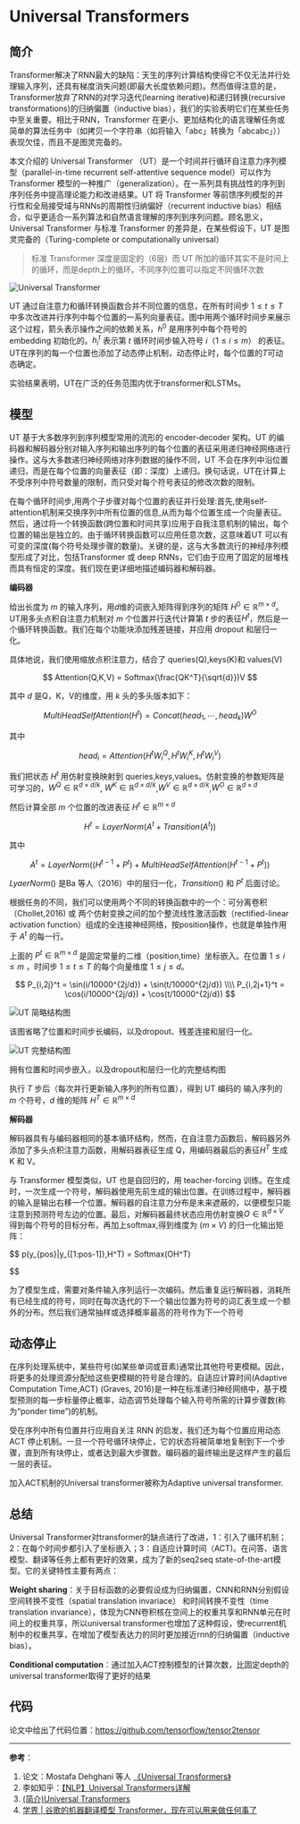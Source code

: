 # Universal Transformers

## 简介
Transformer解决了RNN最大的缺陷：天生的序列计算结构使得它不仅无法并行处理输入序列，还具有梯度消失问题(即最大长度依赖问题)。然而值得注意的是，Transformer放弃了RNN的对学习迭代(learning iterative)和递归转换(recursive transformations)的归纳偏置（inductive bias），我们的实验表明它们在某些任务中至关重要。相比于RNN，Transformer 在更小、更加结构化的语言理解任务或简单的算法任务中（如拷贝一个字符串（如将输入「abc」转换为「abcabc」））表现欠佳，而且不是图灵完备的。

本文介绍的 Universal Transformer （UT）是一个时间并行循环自注意力序列模型（parallel-in-time recurrent self-attentive sequence model）可以作为 Transformer 模型的一种推广（generalization）。在一系列具有挑战性的序列到序列任务中提高理论能力和改进结果。UT 将 Transformer 等前馈序列模型的并行性和全局接受域与RNNs的周期性归纳偏好（recurrent inductive bias）相结合，似乎更适合一系列算法和自然语言理解的序列到序列问题。顾名思义，Universal Transformer 与标准 Transformer 的差异是，在某些假设下，UT 是图灵完备的（Turing-complete or computationally universal）


> 标准 Transformer 深度是固定的（6层）而 UT 所加的循环其实不是时间上的循环，而是depth上的循环。不同序列位置可以指定不同循环次数

![Universal Transformer](/assets/images/universal-transformer/ut_times.png)

UT 通过自注意力和循环转换函数合并不同位置的信息，在所有时间步 $1 \le t \le T$ 中多次改进并行序列中每个位置的一系列向量表征。图中用两个循环时间步来展示这个过程，箭头表示操作之间的依赖关系，$h^0$ 是用序列中每个符号的 embedding 初始化的。$h_i^t$ 表示第 $t$ 循环时间步输入符号 $i（1\le i \le m）$ 的表征。UT在序列的每一个位置也添加了动态停止机制，动态停止时，每个位置的$T$可动态确定。

实验结果表明，UT在广泛的任务范围内优于transformer和LSTMs。

## 模型

UT 基于大多数序列到序列模型常用的流形的 encoder-decoder 架构。UT 的编码器和解码器分别对输入序列和输出序列的每个位置的表征采用递归神经网络进行操作。这与大多数递归神经网络对序列数据的操作不同，UT 不会在序列中沿位置递归，而是在每个位置的向量表征（即：深度）上递归。换句话说，UT在计算上不受序列中符号数量的限制，而只受对每个符号表征的修改次数的限制。

在每个循环时间步,用两个子步骤对每个位置的表征并行处理:首先,使用self-attention机制来交换序列中所有位置的信息,从而为每个位置生成一个向量表征。然后，通过将一个转换函数(跨位置和时间共享)应用于自我注意机制的输出，每个位置的输出是独立的。由于循环转换函数可以应用任意次数，这意味着UT 可以有可变的深度(每个符号处理步骤的数量)。关键的是，这与大多数流行的神经序列模型形成了对比，包括Transformer 或 deep RNNs，它们由于应用了固定的层堆栈而具有恒定的深度。我们现在更详细地描述编码器和解码器。

**编码器**

给出长度为 $m$ 的输入序列，用$d$维的词嵌入矩阵得到序列的矩阵 $H^0 \in \mathbb{R}^{m\times d}$。UT用多头点积自注意力机制对 $m$ 个位置并行迭代计算第 $t$ 步的表征$H^t$，然后是一个循环转换函数。我们在每个功能块添加残差链接，并应用 dropout 和层归一化。

具体地说，我们使用缩放点积注意力，结合了 queries(Q),keys(K)和 values(V)

$$
Attention(Q,K,V) = Softmax(\frac{QK^T}{\sqrt{d}})V
$$

其中 $d$ 是Q，K，V的维度，用 $k$ 头的多头版本如下：

$$
MultiHeadSelfAttention(H^t) = Concat(head_1,\cdots,head_k)W^O
$$

其中

$$
head_i=Attention(H^tW_i^Q,H^tW_i^K,H^tW_i^V)
$$

我们把状态 $H^t$ 用仿射变换映射到 queries,keys,values。仿射变换的参数矩阵是可学习的，$W^Q \in \mathbb{R}^{d\times d/k}$,
$W^K \in \mathbb{R}^{d\times d/k}$,$W^V \in \mathbb{R}^{d\times d/k}$,$W^O \in \mathbb{R}^{d\times d}$

然后计算全部 $m$ 个位置的改进表征 $H^t \in \mathbb{R}^{m\times d}$

$$
H^t = LayerNorm(A^t + Transition(A^t))
$$

其中 

$$
A^t = LayerNorm((H^{t-1}+P^t)+MultiHeadSelfAttention(H^{t-1}+P^t))
$$

$LyaerNorm()$ 是Ba 等人（2016）中的层归一化，$Transition()$ 和 $P^t$ 后面讨论。

根据任务的不同，我们可以使用两个不同的转换函数中的一个：可分离卷积（Chollet,2016) 或 两个仿射变换之间的加个整流线性激活函数（rectified-linear activation function）组成的全连接神经网络，按position操作，也就是单独作用于 $A^t$ 的每一行。

上面的 $P^t \in \mathbb{R}^{m\times d}$ 是固定常量的二维（position,time）坐标嵌入。在位置 $1\le i \le m$ ，时间步 $1\le t \le T$ 的每个向量维度 $1\le j \le d$。

$$
P_{i,2j}^t = \sin(i/10000^{2j/d}) + \sin(t/10000^{2j/d}) \\\\
P_{i,2j+1}^t = \cos(i/10000^{2j/d}) + \cos(t/10000^{2j/d}) 
$$


![UT 简略结构图](/assets/images/universal-transformer/ut.png)

该图省略了位置和时间步长编码，以及dropout、残差连接和层归一化。


![UT 完整结构图](/assets/images/universal-transformer/ut_完整.png)

拥有位置和时间步嵌入，以及dropout和层归一化的完整结构图


执行 $T$ 步后（每次并行更新输入序列的所有位置），得到 UT 编码的 输入序列的 $m$ 个符号，$d$ 维的矩阵 $H^T \in \mathbb{R}^{m\times d}$


**解码器**

解码器具有与编码器相同的基本循环结构，然而，在自注意力函数后，解码器另外添加了多头点积注意力函数，用解码器表征生成 Q，用编码器最后的表征$H^T$ 生成 K 和 V。

与 Transformer 模型类似，UT 也是自回归的，用 teacher-forcing 训练。在生成时，一次生成一个符号，解码器使用先前生成的输出位置。在训练过程中，解码器的输入是输出右移一个位置。解码器的自注意力分布是未来遮蔽的，以便模型只能注意到预测符号左边的位置。最后，对解码器最终状态应用仿射变换$O \in \mathbb{R}^{d\times V}$得到每个符号的目标分布，再加上softmax,得到维度为 $(m\times V)$ 的归一化输出矩阵：

$$
p(y_{pos}|y_{[1:pos-1]},H^T) = Softmax(OH^T)

$$

为了模型生成，需要对条件输入序列运行一次编码。然后重复运行解码器，消耗所有已经生成的符号，同时在每次迭代的下一个输出位置为符号的词汇表生成一个额外的分布。然后我们通常抽样或选择概率最高的符号作为下一个符号

## 动态停止

在序列处理系统中，某些符号(如某些单词或音素)通常比其他符号更模糊。因此，将更多的处理资源分配给这些更模糊的符号是合理的。自适应计算时间(Adaptive Computation Time,ACT) (Graves, 2016)是一种在标准递归神经网络中，基于模型预测的每一步标量停止概率，动态调节处理每个输入符号所需的计算步骤数(称为“ponder time”)的机制。

受在序列中所有位置并行应用自关注 RNN 的启发，我们还为每个位置应用动态 ACT 停止机制。一旦一个符号循环块停止，它的状态将被简单地复制到下一个步骤，直到所有块停止，或者达到最大步骤数。编码器的最终输出是这样产生的最后一层的表征。

加入ACT机制的Universal transformer被称为Adaptive universal transformer.

## 总结

Universal Transformer对transformer的缺点进行了改进，1：引入了循环机制；2：在每个时间步都引入了坐标嵌入；3：自适应计算时间（ACT)。在问答、语言模型、翻译等任务上都有更好的效果，成为了新的seq2seq state-of-the-art模型。它的关键特性主要有两点：

**Weight sharing**：关于目标函数的必要假设成为归纳偏置，CNN和RNN分别假设空间转换不变性（spatial translation invariace） 和时间转换不变性（time translation invariance），体现为CNN卷积核在空间上的权重共享和RNN单元在时间上的权重共享，所以universal transformer也增加了这种假设，使recurrent机制中的权重共享，在增加了模型表达力的同时更加接近rnn的归纳偏置（inductive bias）。

**Conditional computation**：通过加入ACT控制模型的计算次数，比固定depth的universal transformer取得了更好的结果

## 代码

论文中给出了代码位置：https://github.com/tensorflow/tensor2tensor

---
**参考**：
1. 论文：Mostafa Dehghani 等人 [《Universal Transformers》](https://arxiv.org/abs/1807.03819)
2. 李如知乎：[【NLP】Universal Transformers详解](https://zhuanlan.zhihu.com/p/44655133)
3. [(简介)Universal Transformers](https://zhuanlan.zhihu.com/p/51535565)
4. [学界 | 谷歌的机器翻译模型 Transformer，现在可以用来做任何事了 ](https://www.sohu.com/a/247508556_642762)